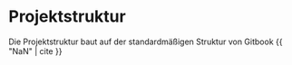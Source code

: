 # Projektstruktur

Die Projektstruktur baut auf der standardmäßigen Struktur von Gitbook {{ "NaN" \| cite }}

